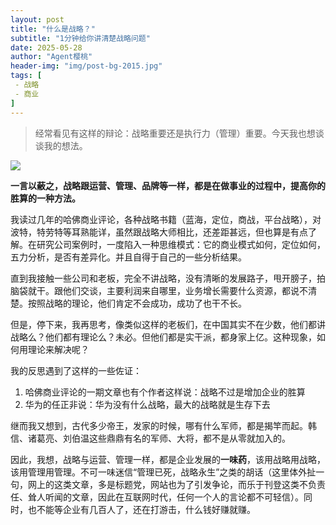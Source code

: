 ```yaml
---
layout: post
title: "什么是战略？"
subtitle: "1分钟给你讲清楚战略问题"
date: 2025-05-28
author: "Agent樱桃"
header-img: "img/post-bg-2015.jpg"
tags: [
 - 战略
 - 商业
]
---
```

>经常看见有这样的辩论：战略重要还是执行力（管理）重要。今天我也想谈谈我的想法。

![](https://images.pexels.com/photos/76971/fighter-jet-fighter-aircraft-f-16-falcon-aircraft-76971.jpeg?auto=compress&cs=tinysrgb&w=1200)

**一言以蔽之，战略跟运营、管理、品牌等一样，都是在做事业的过程中，提高你的胜算的一种方法。**

我读过几年的哈佛商业评论，各种战略书籍（蓝海，定位，商战，平台战略），对波特，特劳特等耳熟能详，虽然跟战略大师相比，还差距甚远，但也算是有点了解。在研究公司案例时，一度陷入一种思维模式：它的商业模式如何，定位如何，五力分析，是否有差异化。并且自得于自己的一些分析结果。

直到我接触一些公司和老板，完全不讲战略，没有清晰的发展路子，甩开膀子，拍脑袋就干。跟他们交谈，主要利润来自哪里，业务增长需要什么资源，都说不清楚。按照战略的理论，他们肯定不会成功，成功了也干不长。

但是，停下来，我再思考，像类似这样的老板们，在中国其实不在少数，他们都讲战略么？他们都有理论么？未必。但他们都是实干派，都身家上亿。这种现象，如何用理论来解决呢？

我的反思遇到了这样的一些佐证：
1. 哈佛商业评论的一期文章也有个作者这样说：战略不过是增加企业的胜算
2. 华为的任正非说：华为没有什么战略，最大的战略就是生存下去

继而我又想到，古代多少帝王，发家的时候，哪有什么军师，都是揭竿而起。韩信、诸葛亮、刘伯温这些鼎鼎有名的军师、大将，都不是从零就加入的。

因此，我想，战略与运营、管理一样，都是企业发展的**一味药**，该用战略用战略，该用管理用管理。不可一味迷信“管理已死，战略永生”之类的胡话（这里体外扯一句，网上的这类文章，多是标题党，网站也为了引发争论，而乐于刊登这类不负责任、耸人听闻的文章，因此在互联网时代，任何一个人的言论都不可轻信）。同时，也不能等企业有几百人了，还在打游击，什么钱好赚就赚。